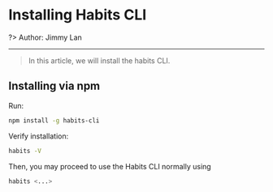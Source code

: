 # Installing Habits CLI

?> Author: Jimmy Lan

---

> In this article, we will install the habits CLI.

## Installing via npm

Run:
```bash
npm install -g habits-cli
```

Verify installation:
```bash
habits -V
```

Then, you may proceed to use the Habits CLI normally using
```bash
habits <...>
```
